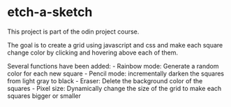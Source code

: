 # etch-a-sketch
This project is part of the odin project course.

The goal is to create a grid using javascript and css and make each square change color by clicking and hovering above each of them.

Several functions have been added:
    - Rainbow mode: Generate a random color for each new square
    - Pencil mode: incrementally darken the squares from light gray to black
    - Eraser: Delete the background color of the squares
    - Pixel size: Dynamically change the size of the grid to make each squares bigger or smaller